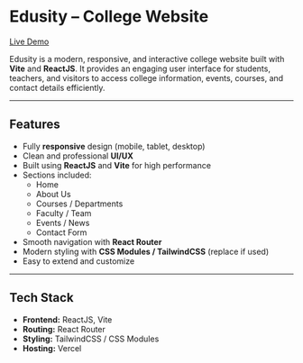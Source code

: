 # Edusity – College Website

[Live Demo](https://educity-lyart.vercel.app/)

Edusity is a modern, responsive, and interactive college website built with **Vite** and **ReactJS**. It provides an engaging user interface for students, teachers, and visitors to access college information, events, courses, and contact details efficiently.

---

## Features

- Fully **responsive** design (mobile, tablet, desktop)
- Clean and professional **UI/UX**
- Built using **ReactJS** and **Vite** for high performance
- Sections included:
  - Home
  - About Us
  - Courses / Departments
  - Faculty / Team
  - Events / News
  - Contact Form
- Smooth navigation with **React Router**
- Modern styling with **CSS Modules / TailwindCSS** (replace if used)
- Easy to extend and customize

---

## Tech Stack

- **Frontend:** ReactJS, Vite  
- **Routing:** React Router  
- **Styling:** TailwindCSS / CSS Modules  
- **Hosting:** Vercel

